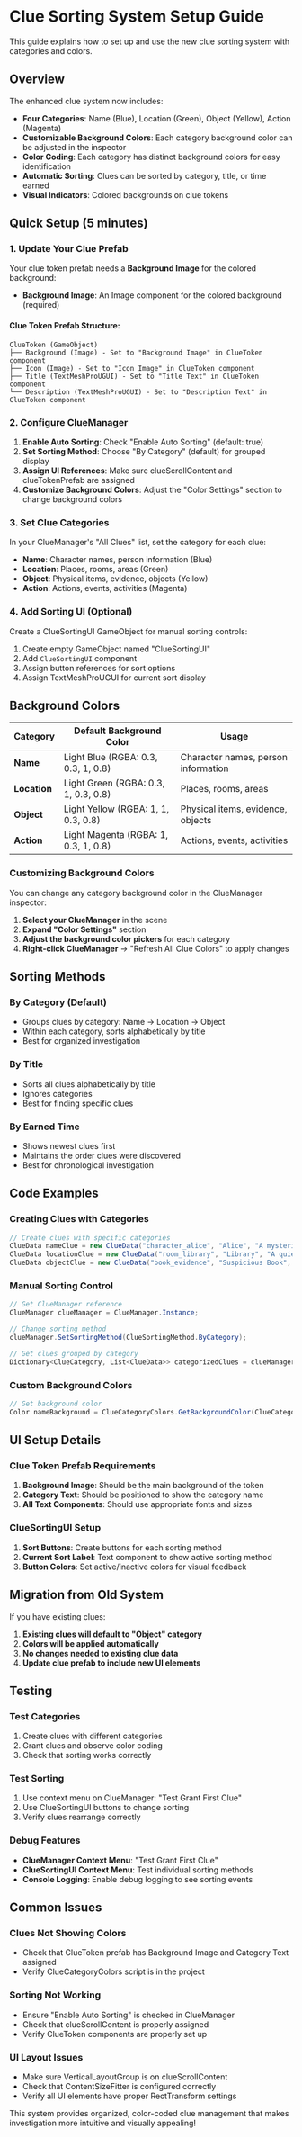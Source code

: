 # Clue Sorting System Setup Guide

This guide explains how to set up and use the new clue sorting system with categories and colors.

## Overview

The enhanced clue system now includes:
- **Four Categories**: Name (Blue), Location (Green), Object (Yellow), Action (Magenta)
- **Customizable Background Colors**: Each category background color can be adjusted in the inspector
- **Color Coding**: Each category has distinct background colors for easy identification
- **Automatic Sorting**: Clues can be sorted by category, title, or time earned
- **Visual Indicators**: Colored backgrounds on clue tokens

## Quick Setup (5 minutes)

### 1. Update Your Clue Prefab
Your clue token prefab needs a **Background Image** for the colored background:
- **Background Image**: An Image component for the colored background (required)

#### Clue Token Prefab Structure:
```
ClueToken (GameObject)
├── Background (Image) - Set to "Background Image" in ClueToken component
├── Icon (Image) - Set to "Icon Image" in ClueToken component  
├── Title (TextMeshProUGUI) - Set to "Title Text" in ClueToken component
└── Description (TextMeshProUGUI) - Set to "Description Text" in ClueToken component
```

### 2. Configure ClueManager
1. **Enable Auto Sorting**: Check "Enable Auto Sorting" (default: true)
2. **Set Sorting Method**: Choose "By Category" (default) for grouped display
3. **Assign UI References**: Make sure clueScrollContent and clueTokenPrefab are assigned
4. **Customize Background Colors**: Adjust the "Color Settings" section to change background colors

### 3. Set Clue Categories
In your ClueManager's "All Clues" list, set the category for each clue:
- **Name**: Character names, person information (Blue)
- **Location**: Places, rooms, areas (Green)  
- **Object**: Physical items, evidence, objects (Yellow)
- **Action**: Actions, events, activities (Magenta)

### 4. Add Sorting UI (Optional)
Create a ClueSortingUI GameObject for manual sorting controls:
1. Create empty GameObject named "ClueSortingUI"
2. Add `ClueSortingUI` component
3. Assign button references for sort options
4. Assign TextMeshProUGUI for current sort display

## Background Colors

| Category | Default Background Color | Usage |
|----------|-------------------------|-------|
| **Name** | Light Blue (RGBA: 0.3, 0.3, 1, 0.8) | Character names, person information |
| **Location** | Light Green (RGBA: 0.3, 1, 0.3, 0.8) | Places, rooms, areas |
| **Object** | Light Yellow (RGBA: 1, 1, 0.3, 0.8) | Physical items, evidence, objects |
| **Action** | Light Magenta (RGBA: 1, 0.3, 1, 0.8) | Actions, events, activities |

### Customizing Background Colors
You can change any category background color in the ClueManager inspector:
1. **Select your ClueManager** in the scene
2. **Expand "Color Settings"** section
3. **Adjust the background color pickers** for each category
4. **Right-click ClueManager** → "Refresh All Clue Colors" to apply changes

## Sorting Methods

### By Category (Default)
- Groups clues by category: Name → Location → Object
- Within each category, sorts alphabetically by title
- Best for organized investigation

### By Title
- Sorts all clues alphabetically by title
- Ignores categories
- Best for finding specific clues

### By Earned Time
- Shows newest clues first
- Maintains the order clues were discovered
- Best for chronological investigation

## Code Examples

### Creating Clues with Categories
```csharp
// Create clues with specific categories
ClueData nameClue = new ClueData("character_alice", "Alice", "A mysterious character", null, ClueCategory.Name);
ClueData locationClue = new ClueData("room_library", "Library", "A quiet reading room", null, ClueCategory.Location);
ClueData objectClue = new ClueData("book_evidence", "Suspicious Book", "A book with strange markings", null, ClueCategory.Object);
```

### Manual Sorting Control
```csharp
// Get ClueManager reference
ClueManager clueManager = ClueManager.Instance;

// Change sorting method
clueManager.SetSortingMethod(ClueSortingMethod.ByCategory);

// Get clues grouped by category
Dictionary<ClueCategory, List<ClueData>> categorizedClues = clueManager.GetCluesByCategory();
```

### Custom Background Colors
```csharp
// Get background color
Color nameBackground = ClueCategoryColors.GetBackgroundColor(ClueCategory.Name);
```

## UI Setup Details

### Clue Token Prefab Requirements
1. **Background Image**: Should be the main background of the token
2. **Category Text**: Should be positioned to show the category name
3. **All Text Components**: Should use appropriate fonts and sizes

### ClueSortingUI Setup
1. **Sort Buttons**: Create buttons for each sorting method
2. **Current Sort Label**: Text component to show active sorting method
3. **Button Colors**: Set active/inactive colors for visual feedback

## Migration from Old System

If you have existing clues:
1. **Existing clues will default to "Object" category**
2. **Colors will be applied automatically**
3. **No changes needed to existing clue data**
4. **Update clue prefab to include new UI elements**

## Testing

### Test Categories
1. Create clues with different categories
2. Grant clues and observe color coding
3. Check that sorting works correctly

### Test Sorting
1. Use context menu on ClueManager: "Test Grant First Clue"
2. Use ClueSortingUI buttons to change sorting
3. Verify clues rearrange correctly

### Debug Features
- **ClueManager Context Menu**: "Test Grant First Clue"
- **ClueSortingUI Context Menu**: Test individual sorting methods
- **Console Logging**: Enable debug logging to see sorting events

## Common Issues

### Clues Not Showing Colors
- Check that ClueToken prefab has Background Image and Category Text assigned
- Verify ClueCategoryColors script is in the project

### Sorting Not Working
- Ensure "Enable Auto Sorting" is checked in ClueManager
- Check that clueScrollContent is properly assigned
- Verify ClueToken components are properly set up

### UI Layout Issues
- Make sure VerticalLayoutGroup is on clueScrollContent
- Check that ContentSizeFitter is configured correctly
- Verify all UI elements have proper RectTransform settings

This system provides organized, color-coded clue management that makes investigation more intuitive and visually appealing!
